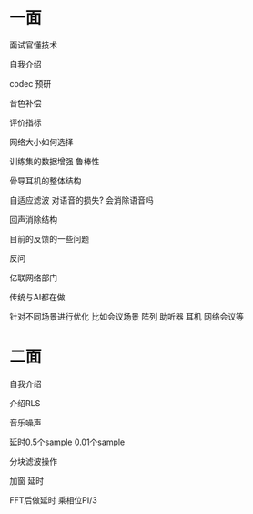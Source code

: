 
# 一面

面试官懂技术

自我介绍

codec 预研 

音色补偿

评价指标

网络大小如何选择

训练集的数据增强 鲁棒性

骨导耳机的整体结构

自适应滤波 对语音的损失? 会消除语音吗

回声消除结构

目前的反馈的一些问题

反问

亿联网络部门

传统与AI都在做

针对不同场景进行优化 比如会议场景 阵列 助听器 耳机  网络会议等

# 二面

自我介绍

介绍RLS 

音乐噪声

延时0.5个sample  0.01个sample

分块滤波操作

加窗 延时

FFT后做延时 乘相位PI/3